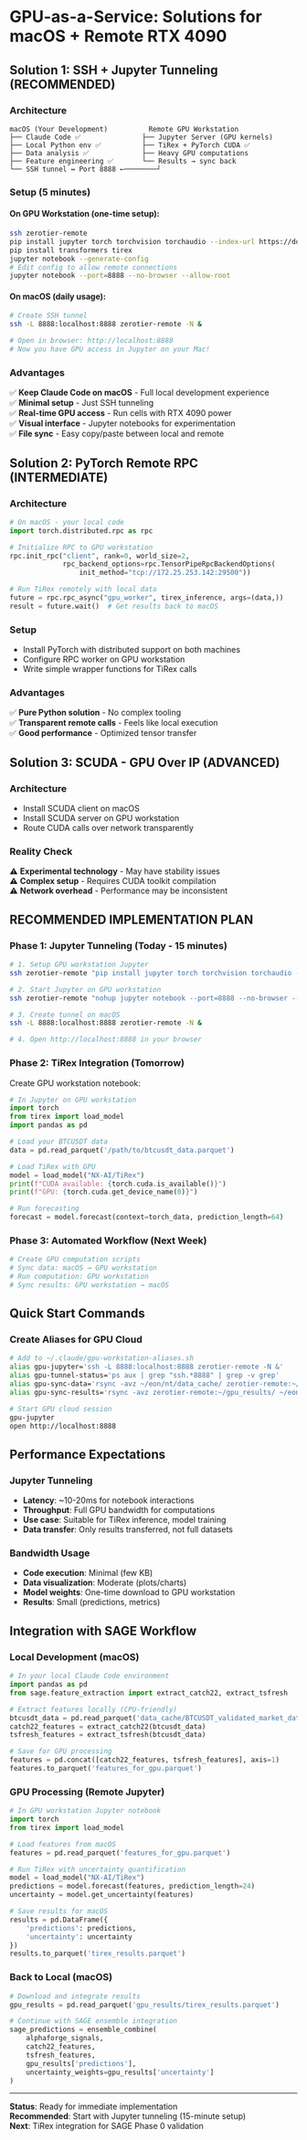 # GPU-as-a-Service: Solutions for macOS + Remote RTX 4090

## Solution 1: SSH + Jupyter Tunneling (RECOMMENDED)

### Architecture
```
macOS (Your Development)          Remote GPU Workstation
├── Claude Code ✅               ├── Jupyter Server (GPU kernels)
├── Local Python env ✅          ├── TiRex + PyTorch CUDA ✅
├── Data analysis ✅             ├── Heavy GPU computations
├── Feature engineering ✅       └── Results → sync back
└── SSH tunnel ↔ Port 8888 ←────────┘
```

### Setup (5 minutes)

#### On GPU Workstation (one-time setup):
```bash
ssh zerotier-remote
pip install jupyter torch torchvision torchaudio --index-url https://download.pytorch.org/whl/cu121
pip install transformers tirex
jupyter notebook --generate-config
# Edit config to allow remote connections
jupyter notebook --port=8888 --no-browser --allow-root
```

#### On macOS (daily usage):
```bash
# Create SSH tunnel
ssh -L 8888:localhost:8888 zerotier-remote -N &

# Open in browser: http://localhost:8888
# Now you have GPU access in Jupyter on your Mac!
```

### Advantages
✅ **Keep Claude Code on macOS** - Full local development experience  
✅ **Minimal setup** - Just SSH tunneling  
✅ **Real-time GPU access** - Run cells with RTX 4090 power  
✅ **Visual interface** - Jupyter notebooks for experimentation  
✅ **File sync** - Easy copy/paste between local and remote  

## Solution 2: PyTorch Remote RPC (INTERMEDIATE)

### Architecture
```python
# On macOS - your local code
import torch.distributed.rpc as rpc

# Initialize RPC to GPU workstation
rpc.init_rpc("client", rank=0, world_size=2, 
             rpc_backend_options=rpc.TensorPipeRpcBackendOptions(
                 init_method="tcp://172.25.253.142:29500"))

# Run TiRex remotely with local data
future = rpc.rpc_async("gpu_worker", tirex_inference, args=(data,))
result = future.wait()  # Get results back to macOS
```

### Setup
- Install PyTorch with distributed support on both machines
- Configure RPC worker on GPU workstation
- Write simple wrapper functions for TiRex calls

### Advantages
✅ **Pure Python solution** - No complex tooling  
✅ **Transparent remote calls** - Feels like local execution  
✅ **Good performance** - Optimized tensor transfer  

## Solution 3: SCUDA - GPU Over IP (ADVANCED)

### Architecture
- Install SCUDA client on macOS
- Install SCUDA server on GPU workstation  
- Route CUDA calls over network transparently

### Reality Check
⚠️ **Experimental technology** - May have stability issues  
⚠️ **Complex setup** - Requires CUDA toolkit compilation  
⚠️ **Network overhead** - Performance may be inconsistent  

## RECOMMENDED IMPLEMENTATION PLAN

### Phase 1: Jupyter Tunneling (Today - 15 minutes)
```bash
# 1. Setup GPU workstation Jupyter
ssh zerotier-remote "pip install jupyter torch torchvision torchaudio --index-url https://download.pytorch.org/whl/cu121"

# 2. Start Jupyter on GPU workstation
ssh zerotier-remote "nohup jupyter notebook --port=8888 --no-browser --ip=0.0.0.0 --allow-root > jupyter.log 2>&1 &"

# 3. Create tunnel on macOS
ssh -L 8888:localhost:8888 zerotier-remote -N &

# 4. Open http://localhost:8888 in your browser
```

### Phase 2: TiRex Integration (Tomorrow)
Create GPU workstation notebook:
```python
# In Jupyter on GPU workstation
import torch
from tirex import load_model
import pandas as pd

# Load your BTCUSDT data
data = pd.read_parquet('/path/to/btcusdt_data.parquet')

# Load TiRex with GPU
model = load_model("NX-AI/TiRex")
print(f"CUDA available: {torch.cuda.is_available()}")
print(f"GPU: {torch.cuda.get_device_name(0)}")

# Run forecasting
forecast = model.forecast(context=torch_data, prediction_length=64)
```

### Phase 3: Automated Workflow (Next Week)
```bash
# Create GPU computation scripts
# Sync data: macOS → GPU workstation  
# Run computation: GPU workstation
# Sync results: GPU workstation → macOS
```

## Quick Start Commands

### Create Aliases for GPU Cloud
```bash
# Add to ~/.claude/gpu-workstation-aliases.sh
alias gpu-jupyter='ssh -L 8888:localhost:8888 zerotier-remote -N &'
alias gpu-tunnel-status='ps aux | grep "ssh.*8888" | grep -v grep'
alias gpu-sync-data='rsync -avz ~/eon/nt/data_cache/ zerotier-remote:~/gpu_data/'
alias gpu-sync-results='rsync -avz zerotier-remote:~/gpu_results/ ~/eon/nt/gpu_results/'

# Start GPU cloud session
gpu-jupyter
open http://localhost:8888
```

## Performance Expectations

### Jupyter Tunneling
- **Latency**: ~10-20ms for notebook interactions
- **Throughput**: Full GPU bandwidth for computations
- **Use case**: Suitable for TiRex inference, model training
- **Data transfer**: Only results transferred, not full datasets

### Bandwidth Usage
- **Code execution**: Minimal (few KB)
- **Data visualization**: Moderate (plots/charts)
- **Model weights**: One-time download to GPU workstation
- **Results**: Small (predictions, metrics)

## Integration with SAGE Workflow

### Local Development (macOS)
```python
# In your local Claude Code environment
import pandas as pd
from sage.feature_extraction import extract_catch22, extract_tsfresh

# Extract features locally (CPU-friendly)
btcusdt_data = pd.read_parquet('data_cache/BTCUSDT_validated_market_data.parquet')
catch22_features = extract_catch22(btcusdt_data)
tsfresh_features = extract_tsfresh(btcusdt_data)

# Save for GPU processing
features = pd.concat([catch22_features, tsfresh_features], axis=1)
features.to_parquet('features_for_gpu.parquet')
```

### GPU Processing (Remote Jupyter)
```python
# In GPU workstation Jupyter notebook
import torch
from tirex import load_model

# Load features from macOS
features = pd.read_parquet('features_for_gpu.parquet')

# Run TiRex with uncertainty quantification
model = load_model("NX-AI/TiRex")
predictions = model.forecast(features, prediction_length=24)
uncertainty = model.get_uncertainty(features)

# Save results for macOS
results = pd.DataFrame({
    'predictions': predictions,
    'uncertainty': uncertainty
})
results.to_parquet('tirex_results.parquet')
```

### Back to Local (macOS)
```python
# Download and integrate results
gpu_results = pd.read_parquet('gpu_results/tirex_results.parquet')

# Continue with SAGE ensemble integration
sage_predictions = ensemble_combine(
    alphaforge_signals,
    catch22_features, 
    tsfresh_features,
    gpu_results['predictions'],
    uncertainty_weights=gpu_results['uncertainty']
)
```

---

**Status**: Ready for immediate implementation  
**Recommended**: Start with Jupyter tunneling (15-minute setup)  
**Next**: TiRex integration for SAGE Phase 0 validation